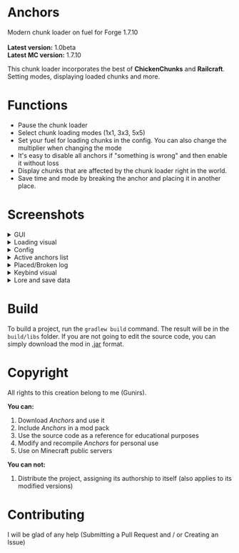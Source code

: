 # Anchors

Modern chunk loader on fuel for Forge 1.7.10
<br><br>
**Latest version:** 1.0beta
<br>
**Latest MC version:** 1.7.10

This chunk loader incorporates the best of **ChickenChunks** and **Railcraft**.<br>Setting modes, displaying loaded chunks and more.

# Functions
 * Pause the chunk loader
 * Select chunk loading modes (1x1, 3x3, 5x5)
 * Set your fuel for loading chunks in the config. You can also change the multiplier when changing the mode
 * It's easy to disable all anchors if "something is wrong" and then enable it without loss
 * Display chunks that are affected by the chunk loader right in the world.
 * Save time and mode by breaking the anchor and placing it in another place.

# Screenshots
<details>
  <summary>GUI</summary>
  <img src="https://i.imgur.com/aM7aV01.png" alt="GUI" />
</details>

<details>
  <summary>Loading visual</summary>
  <img src="https://i.imgur.com/HaPDk6V.png" alt="Loading visual" />
</details>

<details>
  <summary>Config</summary>
  <img src="https://i.imgur.com/gqIUYso.png" alt="Config" />
</details>

<details>
  <summary>Active anchors list</summary>
  <img src="https://i.imgur.com/OhxMRK2.png" alt="Active anchors list" />
</details>

<details>
  <summary>Placed/Broken log</summary>
  <img src="https://i.imgur.com/F8HBUcx.png" alt="Placed/Broken log" />
</details>

<details>
  <summary>Keybind visual</summary>
  <img src="https://i.imgur.com/jFcxzzO.png" alt="Keybind visual" />
</details>

<details>
  <summary>Lore and save data</summary>
  <img src="https://i.imgur.com/49pwHCB.png" alt="Lore and save data" />
</details>

# Build
To build a project, run the `gradlew build` command. The result will be in the `build/libs` folder.
If you are not going to edit the source code, you can simply download the mod in [.jar](https://github.com/gunirs/anchors/releases) format.

# Copyright
All rights to this creation belong to me (Gunirs).

**You can:**<br>
1. Download _Anchors_ and use it
2. Include _Anchors_ in a mod pack
3. Use the source code as a reference for educational purposes
4. Modify and recompile _Anchors_ for personal use
5. Use on Minecraft public servers

**You can not:**<br>
1. Distribute the project, assigning its authorship to itself (also applies to its modified versions)

# Contributing
I will be glad of any help (Submitting a Pull Request and / or Creating an Issue)